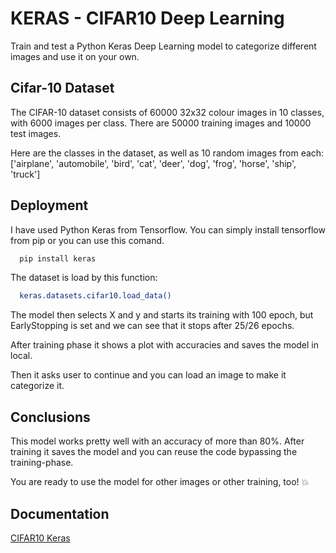 
# KERAS - CIFAR10 Deep Learning

Train and test a Python Keras Deep Learning model to categorize different images and use it on your own.


## Cifar-10 Dataset

The CIFAR-10 dataset consists of 60000 32x32 colour images in 10 classes, with 6000 images per class. There are 50000 training images and 10000 test images.

Here are the classes in the dataset, as well as 10 random images from each: ['airplane', 'automobile', 'bird', 'cat', 'deer', 'dog', 'frog', 'horse', 'ship', 'truck']


## Deployment

I have used Python Keras from Tensorflow. You can simply install tensorflow from pip or you can use this comand.

```bash
  pip install keras
```

The dataset is load by this function:

```bash
  keras.datasets.cifar10.load_data()
```

The model then selects X and y and starts its training with 100 epoch, but EarlyStopping is set and we can see that it stops after 25/26 epochs.

After training phase it shows a plot with accuracies and saves the model in local.

Then it asks user to continue and you can load an image to make it categorize it.

## Conclusions
This model works pretty well with an accuracy of more than 80%.
After training it saves the model and you can reuse the code bypassing the training-phase.

You are ready to use the model for other images or other training, too! 💥

## Documentation

[CIFAR10 Keras](https://keras.io/api/datasets/cifar10/)


